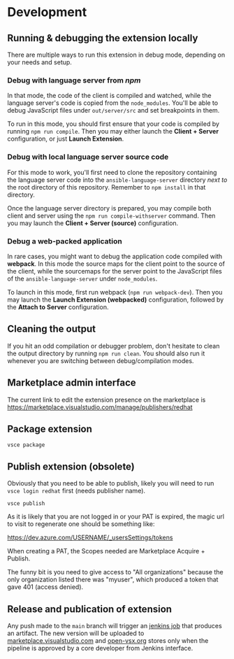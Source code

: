 # Development

## Running & debugging the extension locally

There are multiple ways to run this extension in debug mode, depending on your
needs and setup.

### Debug with language server from _npm_

In that mode, the code of the client is compiled and watched, while the language
server's code is copied from the `node_modules`. You'll be able to debug
JavaScript files under `out/server/src` and set breakpoints in them.

To run in this mode, you should first ensure that your code is compiled by
running `npm run compile`. Then you may either launch the **Client + Server**
configuration, or just **Launch Extension**.

### Debug with local language server source code

For this mode to work, you'll first need to clone the repository containing the
language server code into the `ansible-language-server` directory _next to_ the
root directory of this repository. Remember to `npm install` in that directory.

Once the language server directory is prepared, you may compile both client and
server using the `npm run compile-withserver` command. Then you may launch the
**Client + Server (source)** configuration.

### Debug a web-packed application

In rare cases, you might want to debug the application code compiled with
**webpack**. In this mode the source maps for the client point to the source of
the client, while the sourcemaps for the server point to the JavaScript files of
the `ansible-language-server` under `node_modules`.

To launch in this mode, first run webpack (`npm run webpack-dev`). Then you may
launch the **Launch Extension (webpacked)** configuration, followed by the
**Attach to Server** configuration.

## Cleaning the output

If you hit an odd compilation or debugger problem, don't hesitate to clean the
output directory by running `npm run clean`. You should also run it whenever you
are switching between debug/compilation modes.

## Marketplace admin interface

The current link to edit the extension presence on the marketplace is
<https://marketplace.visualstudio.com/manage/publishers/redhat>

## Package extension

```shell
vsce package
```

## Publish extension (obsolete)

Obviously that you need to be able to publish, likely you will need to run
`vsce login redhat` first (needs publisher name).

```shell
vsce publish
```

As it is likely that you are not logged in or your PAT is expired, the magic url
to visit to regenerate one should be something like:

<https://dev.azure.com/USERNAME/_usersSettings/tokens>

When creating a PAT, the Scopes needed are Marketplace Acquire + Publish.

The funny bit is you need to give access to "All organizations" because the only
organization listed there was "myuser", which produced a token that gave 401
(access denied).

## Release and publication of extension

Any push made to the `main` branch will trigger an
[jenkins job](https://studio-jenkins-csb-codeready.apps.ocp4.prod.psi.redhat.com/job/ansible/)
that produces an artifact. The new version will be uploaded to
[marketplace.visualstudio.com](https://marketplace.visualstudio.com/) and
[open-vsx.org](https://open-vsx.org/) stores only when the pipeline is approved
by a core developer from Jenkins interface.
